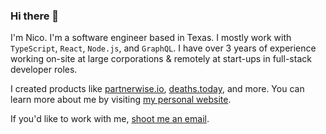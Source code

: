 ### Hi there 👋

I'm Nico. I'm a software engineer based in Texas. I mostly work with `TypeScript`, `React`, `Node.js`, and `GraphQL`. I have over 3 years of experience working on-site at large corporations & remotely at start-ups in full-stack developer roles. 

I created products like [partnerwise.io](https://partnerwise.io), [deaths.today](https://deaths.today), and more. You can learn more about me by visiting [my personal website](https://nico.ventures).

If you'd like to work with me, [shoot me an email](mailto:estrada@hey.com).
